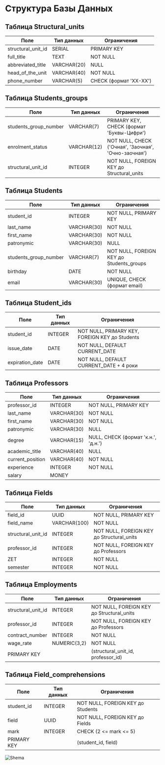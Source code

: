 # Структура Базы Данных

## Таблица Structural_units

| Поле                  | Тип данных       | Ограничения                                                                 |
|-----------------------|------------------|------------------------------------------------------------------------------|
| structural_unit_id    | SERIAL           | PRIMARY KEY                                                                  |
| full_title            | TEXT             | NOT NULL                                                                     |
| abbreviated_title     | VARCHAR(20)      | NULL                                                                         |
| head_of_the_unit      | VARCHAR(40)      | NOT NULL                                                                     |
| phone_number          | VARCHAR(5)       | CHECK (формат 'XX-XX')                                                       |

## Таблица Students_groups

| Поле                  | Тип данных       | Ограничения                                                                 |
|-----------------------|------------------|------------------------------------------------------------------------------|
| students_group_number | VARCHAR(7)       | PRIMARY KEY, CHECK (формат 'Буквы-Цифри')                                    |
| enrolment_status      | VARCHAR(12)      | NOT NULL, CHECK ('Очная', 'Заочная', 'Очно-заочная')                         |
| structural_unit_id    | INTEGER          | NOT NULL, FOREIGN KEY до Structural_units                                    |

## Таблица Students

| Поле                  | Тип данных       | Ограничения                                                                 |
|-----------------------|------------------|------------------------------------------------------------------------------|
| student_id            | INTEGER          | NOT NULL, PRIMARY KEY                                                       |
| last_name             | VARCHAR(30)      | NOT NULL                                                                    |
| first_name            | VARCHAR(30)      | NOT NULL                                                                    |
| patronymic            | VARCHAR(30)      | NULL                                                                        |
| students_group_number | VARCHAR(7)       | NOT NULL, FOREIGN KEY до Students_groups                                     |
| birthday              | DATE             | NOT NULL                                                                    |
| email                 | VARCHAR(30)      | UNIQUE, CHECK (формат email)                                                |

## Таблица Student_ids

| Поле                  | Тип данных       | Ограничения                                                                 |
|-----------------------|------------------|------------------------------------------------------------------------------|
| student_id            | INTEGER          | NOT NULL, PRIMARY KEY, FOREIGN KEY до Students                               |
| issue_date            | DATE             | NOT NULL, DEFAULT CURRENT_DATE                                              |
| expiration_date       | DATE             | NOT NULL, DEFAULT CURRENT_DATE + 4 роки                                      |

## Таблица Professors

| Поле                  | Тип данных       | Ограничения                                                                 |
|-----------------------|------------------|------------------------------------------------------------------------------|
| professor_id          | INTEGER          | NOT NULL, PRIMARY KEY                                                       |
| last_name             | VARCHAR(30)      | NOT NULL                                                                    |
| first_name            | VARCHAR(30)      | NOT NULL                                                                    |
| patronymic            | VARCHAR(30)      | NULL                                                                        |
| degree                | VARCHAR(15)      | NULL, CHECK (формат 'к.н.', 'д.н.')                                         |
| academic_title        | VARCHAR(40)      | NULL                                                                        |
| current_position      | VARCHAR(40)      | NOT NULL                                                                    |
| experience            | INTEGER          | NOT NULL                                                                    |
| salary                | MONEY            |                                                                             |

## Таблица Fields

| Поле                  | Тип данных       | Ограничения                                                                 |
|-----------------------|------------------|------------------------------------------------------------------------------|
| field_id              | UUID             | NOT NULL, PRIMARY KEY                                                       |
| field_name            | VARCHAR(100)     | NOT NULL                                                                    |
| structural_unit_id    | INTEGER          | NOT NULL, FOREIGN KEY до Structural_units                                    |
| professor_id          | INTEGER          | NOT NULL, FOREIGN KEY до Professors                                          |
| ZET                   | INTEGER          | NOT NULL                                                                    |
| semester              | INTEGER          | NOT NULL                                                                    |

## Таблица Employments

| Поле                  | Тип данных       | Ограничения                                                                 |
|-----------------------|------------------|------------------------------------------------------------------------------|
| structural_unit_id    | INTEGER          | NOT NULL, FOREIGN KEY до Structural_units                                    |
| professor_id          | INTEGER          | NOT NULL, FOREIGN KEY до Professors                                          |
| contract_number       | INTEGER          | NOT NULL                                                                    |
| wage_rate             | NUMERIC(3,2)     | NOT NULL                                                                    |
| PRIMARY KEY           |                  | (structural_unit_id, professor_id)                                           |

## Таблица Field_comprehensions

| Поле                  | Тип данных       | Ограничения                                                                 |
|-----------------------|------------------|------------------------------------------------------------------------------|
| student_id            | INTEGER          | NOT NULL, FOREIGN KEY до Students                                            |
| field                 | UUID             | NOT NULL, FOREIGN KEY до Fields                                              |
| mark                  | INTEGER          | CHECK (2 <= mark <= 5)                                                      |
| PRIMARY KEY           |                  | (student_id, field)                                                         |


![Shema](https://github.com/user-attachments/assets/d7a29d96-12cb-4461-bc82-2f598e43bced)
